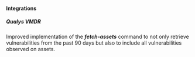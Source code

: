 
#### Integrations

##### Qualys VMDR

Improved implementation of the ***fetch-assets*** command to not only retrieve vulnerabilities from the past 90 days but also to include all vulnerabilities observed on assets.
